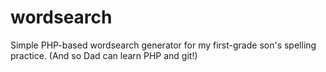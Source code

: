 # wordsearch
Simple PHP-based wordsearch generator for my first-grade son's spelling practice. (And so Dad can learn PHP and git!)
